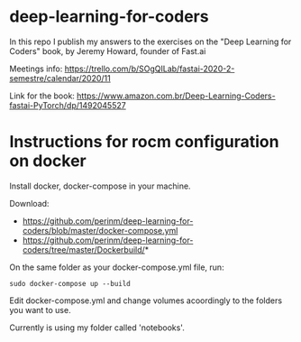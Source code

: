# deep-learning-for-coders
In this repo I publish my answers to the exercises on the "Deep Learning for Coders" book, by Jeremy Howard, founder of Fast.ai

Meetings info:
https://trello.com/b/SOgQILab/fastai-2020-2-semestre/calendar/2020/11

Link for the book:
https://www.amazon.com.br/Deep-Learning-Coders-fastai-PyTorch/dp/1492045527

# Instructions for rocm configuration on docker

Install docker, docker-compose in your machine.

Download:
- https://github.com/perinm/deep-learning-for-coders/blob/master/docker-compose.yml
- https://github.com/perinm/deep-learning-for-coders/tree/master/Dockerbuild/*

On the same folder as your docker-compose.yml file, run:

```
sudo docker-compose up --build
```

Edit docker-compose.yml and change volumes acoordingly to the folders you want to use.

Currently is using my folder called 'notebooks'.

